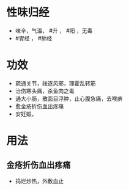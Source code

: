 # 性味归经
- 味辛，气温， #升 ， #阳 ，无毒
-  #胃经 ， #肺经 
# 功效
- 疏通关节，祛逐风邪，理霍乱转筋
- 治伤寒头痛，杀鱼肉之毒
- 通大小肠，散面目浮肿，止心腹急痛，去喉痹
- 愈金疮折伤血出疼痛
- 安妊娠， 
# 用法
## 金疮折伤血出疼痛
- 捣烂炒热，外敷血止